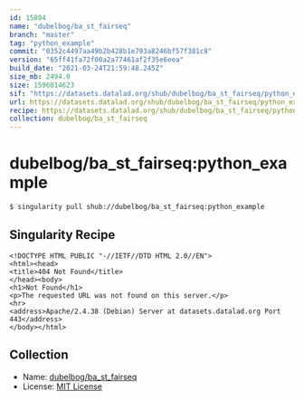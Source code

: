 ```yaml
---
id: 15804
name: "dubelbog/ba_st_fairseq"
branch: "master"
tag: "python_example"
commit: "0352c4497aa49b2b428b1e793a8246bf57f381c8"
version: "65ff41fa72f00a2a77461af2f35e6eea"
build_date: "2021-03-24T21:59:48.245Z"
size_mb: 2494.0
size: 1596014623
sif: "https://datasets.datalad.org/shub/dubelbog/ba_st_fairseq/python_example/2021-03-24-0352c449-65ff41fa/65ff41fa72f00a2a77461af2f35e6eea.sif"
url: https://datasets.datalad.org/shub/dubelbog/ba_st_fairseq/python_example/2021-03-24-0352c449-65ff41fa/
recipe: https://datasets.datalad.org/shub/dubelbog/ba_st_fairseq/python_example/2021-03-24-0352c449-65ff41fa/Singularity
collection: dubelbog/ba_st_fairseq
---
```


# dubelbog/ba_st_fairseq:python_example

```bash
$ singularity pull shub://dubelbog/ba_st_fairseq:python_example
```

## Singularity Recipe

```singularity
<!DOCTYPE HTML PUBLIC "-//IETF//DTD HTML 2.0//EN">
<html><head>
<title>404 Not Found</title>
</head><body>
<h1>Not Found</h1>
<p>The requested URL was not found on this server.</p>
<hr>
<address>Apache/2.4.38 (Debian) Server at datasets.datalad.org Port 443</address>
</body></html>
```

## Collection

 - Name: [dubelbog/ba_st_fairseq](https://github.com/dubelbog/ba_st_fairseq)
 - License: [MIT License](https://api.github.com/licenses/mit)

